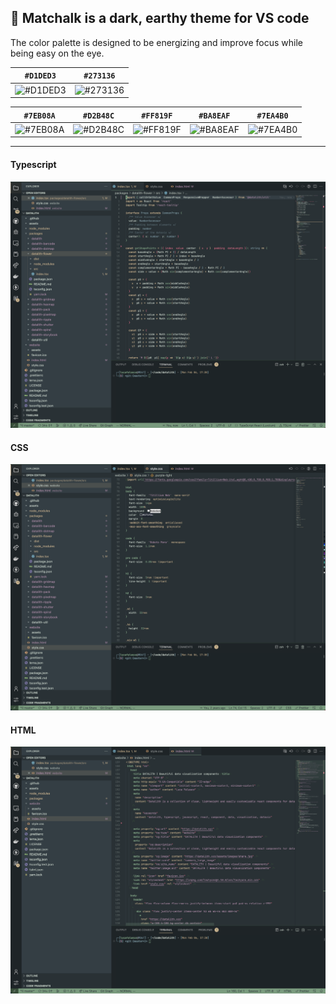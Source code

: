 ## 🍃 Matchalk is a dark, earthy theme for VS code

The color palette is designed to be energizing and improve focus while being easy on the eye.

| `#D1DED3`                                                | `#273136`                                                |
| -------------------------------------------------------- | -------------------------------------------------------- |
| ![#D1DED3](https://placehold.co/70x70/D1DED3/D1DED3.png) | ![#273136](https://placehold.co/70x70/273136/273136.png) |

| `#7EB08A`                                                | `#D2B48C`                                                | `#FF819F`                                                | `#BA8EAF`                                                | `#7EA4B0`                                                |
| -------------------------------------------------------- | -------------------------------------------------------- | -------------------------------------------------------- | -------------------------------------------------------- | -------------------------------------------------------- |
| ![#7EB08A](https://placehold.co/70x70/7EB08A/7EB08A.png) | ![#D2B48C](https://placehold.co/70x70/D2B48C/D2B48C.png) | ![#FF819F](https://placehold.co/70x70/FF819F/FF819F.png) | ![#BA8EAF](https://placehold.co/70x70/BA8EAF/BA8EAF.png) | ![#7EA4B0](https://placehold.co/70x70/7EA4B0/7EA4B0.png) |


---

#### Typescript

![theme-ts](https://raw.githubusercontent.com/lucafalasco/matchalk/master/assets/theme-ts.png)

#### CSS

![theme-css](https://raw.githubusercontent.com/lucafalasco/matchalk/master/assets/theme-css.png)

#### HTML

![theme-html](https://raw.githubusercontent.com/lucafalasco/matchalk/master/assets/theme-html.png)
